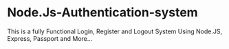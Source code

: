 # Node.Js-Authentication-system

This is a fully Functional Login, Register and Logout System Using Node.JS, Express, Passport and More...
